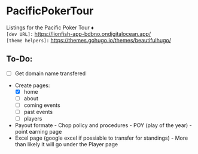 # PacificPokerTour
Listings for the Pacific Poker Tour :diamonds:  
`[dev URL]:` https://lionfish-app-bdbno.ondigitalocean.app/  
`[theme helpers]:` https://themes.gohugo.io/themes/beautifulhugo/  
## To-Do:
- [ ] Get domain name transfered 
- Create pages:
  - [X] home
  - [ ] about
  - [ ] coming events
  - [ ] past events
  - [ ] players
- Payout formate - Chop policy and procedures - POY (play of the year) - point earning page
- Excel page (google excel if possiable to transfer for standings) - More than likely it will go under the Player page
